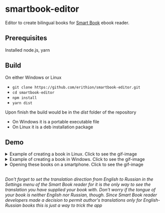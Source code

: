 # smartbook-editor
Editor to create bilingual books for [Smart Book](https://play.google.com/store/apps/details?id=com.kursx.smartbook&hl=en_US) ebook reader.

## Prerequisites
Installed node.js, yarn

## Build
On either Windows or Linux

* `git clone https://github.com/erithion/smartbook-editor.git`
* `cd smartbook-editor`
* `npm install`
* `yarn dist`

Upon finish the build would be in the _dist_ folder of the repository
* On Windows it is a portable executable file
* On Linux it is a deb installation package

## Demo
<details>
 <summary>Example of creating a book in Linux. Click to see the gif-image</summary>
  
![Smartbook-Editor in Ubuntu Linux](https://github.com/erithion/smartbook-editor/raw/master/doc/book_editing_lin.gif "Smartbook-Editor in Linux Ubuntu")
</details>

<details>
 <summary>Example of creating a book in Windows. Click to see the gif-image</summary>
  
![Smartbook-Editor in Windows 10](https://github.com/erithion/smartbook-editor/raw/master/doc/book_editing_win.gif "Smartbook-Editor in Windows 10")
</details>


<details>
 <summary>Opening these books on a smartphone. Click to see the gif-image</summary>
  
  <img src="https://github.com/erithion/smartbook-editor/raw/master/doc/books_on_device.gif" width="296" height="526">
</details>
<br />

_Don't forget to set the translation direction from English to Russian in the Settings menu of the Smart Book reader for it is the only way to see the translation you have supplied your book with. Don't worry if the tongue of your book is neither English nor Russian, though. Since Smart Book reader developers made a decision to permit author's translations only for English-Russian books this is just a way to trick the app_
